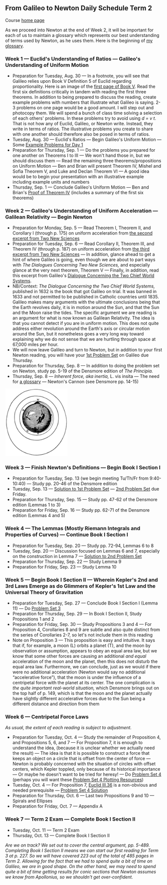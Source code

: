 ## From Galileo to Newton Daily Schedule Term 2

Course [home page](./)

As we proceed into Newton at the end of Week 2, it will be important for each of us to maintain a glossary which represents
our best understanding of terms used by Newton, as he uses them. Here is the beginning of [my glossary](./my_glossary.html).

### Week 1 &mdash; Euclid's Understanding of Ratios &mdash; Galileo's Understanding of Uniform Motion

* Preparation for Tuesday, Aug. 30 &mdash; In a footnote, you will see that Galileo relies upon Book V Definition 5 of Euclid regarding proportionality. Here is an image of the [first page of Book V](./resources/EuclidBookVDefinition5.jpeg). Read the first six definitions critically in tandem with reading the first three theorems. In addition to being prepared to discuss the reading, create example problems with numbers that illustrate what Galileo is saying. 2-3 problems on one page would be a good amount. I will step out and photocopy them. We will spend a bunch of class time solving a selection of each others' problems. In these problems try to avoid using *d = v t*. That is not how any of Euclid, Galileo, or Newton write. Instead, they write in terms of ratios. The illustrative problems you create to share with one another should therefore also be posed in terms of ratios.
* Tuesday, Aug. 30 &mdash; Euclid's Ratios &mdash; Begin Galileo's Uniform Motion &mdash; Some [Example Problems for Day 1](./examples/Day01Examples.pdf)
* Preparation for Thursday, Sep. 1 &mdash; Do the problems you prepared for one another on Theorems I to III &mdash; We won't hand those in, but we should discuss them &mdash; Read the remaining three theorems/propositions on Uniform Motion &mdash; Ben and Brian will present Theorem IV, Mishel and Sofia Theorem V, and Luke and Declan Theorem VI &mdash; A good idea would be to begin your presentation with an illustrative example including example units and numbers
* Thursday, Sep. 1 &mdash; Conclude Galileo's Uniform Motion &mdash; Ben and Brian's [Proof of Theorem IV](./proofs/Day02TheoremIV.pdf) (includes a summary of the first six theorems)

### Week 2 &mdash; Galileo's Understanding of Uniform Acceleration &mdash; Galilean Relativity &mdash; Begin Newton

* Preparation for Monday, Sep. 5 &mdash; Read Theorem I, Theorem II, and Corollary I (through p. 175) on uniform acceleration from [the second excerpt from Two New Sciences](./resources/DialoguesConcerningTwoNewSciences-Excerpt02.pdf)
* Preparation for Tuesday, Sep. 6 &mdash; Read Corollary II, Theorem III, and Theorem IV (through p. 187) on uniform acceleration from [the third excerpt from Two New Sciences](./resources/DialoguesConcerningTwoNewSciences-Excerpt03.pdf) &mdash; In addition, glance ahead to get a hint of where Galileo is going, even though we are about to part ways with *The Dialogues Concerning Two New Sciences,* and especially glance at the very next theorem, Theorem V &mdash; Finally, in addition, read this excerpt from Galileo's [Dialogue Concerning the Two Chief World Systems](./resources/DialogueConcerningTheTwoChiefWorldSystems-Excerpt.pdf).
* NB/Context: *The Dialogue Concerning the Two Chief World Systems,* published in 1632 is the book that got Galileo on trial. It was banned in 1633 and not permitted to be published in Catholic countries until 1835. Galileo makes many arguments with the ultimate conclusions being that the Earth revolves daily, it is in motion around the Sun, and that the Sun and the Moon raise the tides. The specific argument we are reading is an argument for what is now known as Galilean Relativity. The idea is that you cannot detect if you are in uniform motion. This does not quite address either revolution around the Earth's axis or circular motion around the Sun, but it nonetheless goes a very long way toward explaining why we do not sense that we are hurtling through space at 67,000 miles per hour.
* We will now leave Galileo and turn to Newton, but in addition to your first Newton reading, you will have your [1st Problem Set](./assignments/PS01.nb.pdf) on Galileo due Thursday.
* Preparation for Thursday, Sep. 8 &mdash; In addition to doing the problem set on Newton, study pp. 5-19 of the Densmore edition of *The Principia.*
* Thursday, Sep. 8 &mdash; *Inherent force, aka inertia,* L. vis insita &mdash; The need for [a glossary](./my_glossary.html) &mdash; Newton's Cannon (see Densmore pp. 14-15)

<img src="./resources/NewtonsCannon.jpeg" width="200">

### Week 3 &mdash; Finish Newton's Definitions &mdash; Begin Book I Section I

* Preparation for Tuesday, Sep. 13 (we begin meeting Tu/Th/Fr from 9:40-10:40) &mdash; Study pp. 20-46 of the Densmore edition
* Tuesday, Sep. 13 &mdash; [Solution to 1st Problem Set](./assignments/PS01-Solution.nb.pdf) &mdash; [2nd Problem Set](./assignments/PS02.nb.pdf) due Friday.
* Preparation for Thursday, Sep. 15 &mdash; Study pp. 47-62 of the Densmore edition (Lemmas 1 to 3)
* Preparation for Friday, Sep. 16 &mdash; Study pp. 62-71 of the Densmore edition (Lemmas 4 and 5)

### Week 4 &mdash; The Lemmas (Mostly Riemann Integrals and Properties of Curves) &mdash; Continue Book I Section I

* Preparation for Tuesday, Sep. 20 &mdash; Study pp. 72-94, Lemmas 6 to 8
* Tuesday, Sep. 20 &mdash; Discussion focused on Lemmas 6 and 7, especially on the construction in Lemma 7 &mdash; [Solution to 2nd Problem Set](./assignments/PS02-Solution.nb.pdf)
* Preparation for Thursday, Sep. 22 &mdash; Study Lemma 9
* Preparation for Friday, Sep. 23 &mdash; Study Lemma 10

### Week 5 &mdash; Begin Book I Section II &mdash; Wherein Kepler's 2nd and 3rd Laws Emerge as do Glimmers of Kepler's 1st Law and the Universal Theory of Gravitation

* Preparation for Tuesday, Sep. 27 &mdash; Conclude Book I Section I (Lemma 11) &mdash; Do [Problem Set 3](./assignments/PS03.nb.pdf)
* Preparation for Thursday, Sep. 29 &mdash; In Book I Section II, Study Propositions 1 and 2
* Preparation for Friday, Sep. 30 &mdash; Study Propositions 3 and 4 &mdash; For Proposition 4, Corollaries 8 and 9 are subtle and also quite distinct from the series of Corollaries 2-7, so let's not include them in this reading
* Note on Proposition 3 &mdash; This proposition is easy and intuitive. It says that if, for example, a moon (L) orbits a planet (T), and the moon by observation or assumption, appears to obey an equal area law, but we know that some other forces are causing an additional *and equal* acceleration of the moon and the planet, then this does not disturb the equal area law. Furthermore, we can conclude, just as we would if there were no additional acceleration (Newton would say no additional &ldquo;accelerative force&rdquo;), that the moon is under the influence of a centripetal force with the planet at its center. The one complication is *the quite important real-world situation,* which Densmore brings out on the top half of p. 149, which is that the moon and the planet actually have slightly different accelerative forces due to the Sun being a different distance and direction from them

### Week 6 &mdash; Centripetal Force Laws

*As usual, the extent of each reading is subject to adjustment.*

* Preparation for Tuesday, Oct. 4 &mdash; Study the remainder of Proposition 4, and Propositions 5, 6, and 7 &mdash; For Proposition 7, it is enough to understand the idea, (because it is unclear whether we actually need the result) &mdash; The idea is that it is possible to construct a force that keeps an object on a circle that is offset from the center of force &mdash; Newton is probably concerned with the situation of circles with offset centers, which Kepler toppled, only because of its historical importance &mdash; Or maybe he doesn't want to be tried for heresy! &mdash; Do [Problem Set 4](./assignments/PS04.nb.pdf) (perhaps you will want these [Problem Set 4 Plotting Resources](./assignments/PS04-PlottingResources.nb.pdf))
* Tuesday, Oct. 4 &mdash; For Proposition 7, [Euclid III.36](./resources/EuclidIII.36.pdf) is a non-obvious and needed prerequisite &mdash; [Problem Set 4 Solution](./assignments/ProblemSet04-Solution-Scanned.pdf)
* Preparation for Thursday, Oct. 6 &mdash; Last two Propositions 9 and 10 &mdash; Spirals and Ellipses
* Preparation for Friday, Oct. 7 &mdash; Appendix A

### Week 7 &mdash; Term 2 Exam &mdash; Complete Book I Section II

* Tuesday, Oct. 11 &mdash; Term 2 Exam
* Thursday, Oct. 13 &mdash; Complete Book I Section II

*Are we on track? We set out to cover the central argument, pp. 5-489. Completing Book I Section II means we can start our first reading for Term 3 at p. 227. So we will have covered 223 out of the total of 485 pages in Term 2. Allowing for the fact that we had to spend quite a bit of time on Galileo, we are in good shape. On the other hand, we may need to spend quite a bit of time getting results for conic sections that Newton assumes we know from Apollonius, so we shouldn't get over-confident.*
